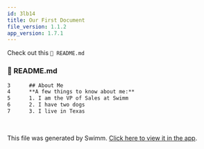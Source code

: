 ```yaml
---
id: 3lb14
title: Our First Document
file_version: 1.1.2
app_version: 1.7.1
---
```


Check out this `📄 README.md`
<!-- NOTE-swimm-snippet: the lines below link your snippet to Swimm -->
### 📄 README.md
```markdown
3      ## About Me
4      **A few things to know about me:**
5      1. I am the VP of Sales at Swimm
6      2. I have two dogs
7      3. I live in Texas
```

<br/>

This file was generated by Swimm. [Click here to view it in the app](https://app.swimm.io/repos/Z2l0aHViJTNBJTNBaGVsbG8td29ybGQlM0ElM0FtZWxzdHJhdXNz/docs/3lb14).

